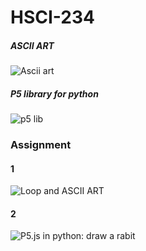# HSCI-234

##### ASCII ART

![Ascii art](https://www.tetoki.eu/asciiart/)

##### P5 library for python

![p5 lib](https://p5.readthedocs.io/en/latest/)


### Assignment
#### 1
![Loop and ASCII ART](https://yixinc17.github.io/HSCI-234/assignment1/)
#### 2
![P5.js in python: draw a rabit](https://yixinc17.github.io/HSCI-234/assignment1/)


